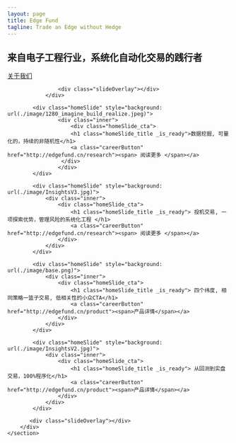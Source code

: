```yaml
---
layout: page
title: Edge Fund 
tagline: Trade an Edge without Hedge 
---
```


  <!-- Styles -->
  <link rel="stylesheet" media="all" href="./image/site.min.css" type="text/css">
  <!-- Modernizr -->
  <script src="./image/modernizr.min.js"></script>

<div class="contentWrapper">
    <section class="homepage-slideshow-section">
        <div data-js-component="homeSlideShow" class="home-slideshow">
                <div class="homeSlide" style="background: url(./image/aitrading.jpg)">
                     <div class="inner">
                       <div class="homeSlide_cta">
                        <h1 class="homeSlide_title _is_ready"> 来自电子工程行业，系统化自动化交易的践行者</h1>
                        <a class="careerButton" href="http://edgefund.cn/about"><span> 关于我们 </span></a>
                     </div>
                </div>

                	<div class="slideOverlay"></div>
                </div>

	        <div class="homeSlide" style="background: url(./image/1280_imagine_build_realize.jpeg)">
                	<div class="inner">
                    	<div class="homeSlide_cta">
                        <h1 class="homeSlide_title _is_ready">数据挖掘, 可量化的，持续的非随机性</h1>
                        <a class="careerButton" href="http://edgefund.cn/research"><span> 阅读更多 </span></a>
                     </div>
                    </div>
            </div>

            <div class="homeSlide" style="background: url(./image/InsightsV3.jpg)">
                <div class="inner">
                    <div class="homeSlide_cta">
                        <h1 class="homeSlide_title _is_ready"> 投机交易, 一项探索优势，管理风险的系统化工程 </h1>
                        <a class="careerButton" href="http://edgefund.cn/research"><span> 阅读更多 </span></a>
                    </div>
                </div>
            </div>

            <div class="homeSlide" style="background: url(./image/base.png)">
                <div class="inner">
                    <div class="homeSlide_cta">
                        <h1 class="homeSlide_title _is_ready"> 四个纬度, 相同策略一篮子交易, 低相关性的小众CTA</h1>
                        <a class="careerButton" href="http://edgefund.cn/product"><span>产品详情</span></a>
                    </div>
                </div>
            </div>

            <div class="homeSlide" style="background: url(./image/InsightsV2.jpg)">
                <div class="inner">
                    <div class="homeSlide_cta">
                        <h1 class="homeSlide_title _is_ready"> 从回测到实盘交易，100%程序化</h1>
                        <a class="careerButton" href="http://edgefund.cn/product"><span>产品详情</span></a>
                    </div>
                </div>
            </div>

           <div class="slideOverlay"></div>
        </div>
    </section>
</div><!-- /.contentWrapper -->

<script src="https://www.twosigma.com/static/js/build/site.min.js?v=9"></script>
